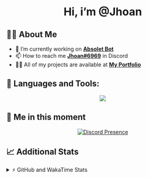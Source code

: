 <h1 align="center">Hi, i’m @Jhoan</h1>

## 🙋‍♂️ About Me

- 🔭 I’m currently working on **[Absolet Bot](https://strider.cloud)**
- 📫 How to reach me **[Jhoan#6969](https://jhoan.monster/)** in Discord
- 👨‍💻 All of my projects are available at **[My Portfolio](https://jhoan.monster)**

## 🚀 Languages and Tools:
<p align="center">
  <a href="https://skillicons.dev">
    <img src="https://skillicons.dev/icons?i=js,ts,html,css,bootstrap,nodejs,express,vscode,neovim,vim,atom,cloudflare,git,github,discord,bots,linux,mongodb,nginx,redis,wordpress,heroku&perline=11" />
  </a>
</p>
  
## 👤 Me in this moment
<p align="center">
    <a href="https://discord.com/users/612460795124776960" target="_blank" rel="nofollow">
        <img src="https://lanyard-profile-readme.vercel.app/api/612460795124776960?idleMessage=Probably%20coding%20Absolet..." alt="Discord Presence" align="center">
    </a>
</p>

## 📈 Additional Stats
<details>
    <summary>⚡ GitHub and WakaTime Stats</summary>
    <br/>

<!--START_SECTION:waka-->
![Code Time](http://img.shields.io/badge/Code%20Time-436%20hrs%2030%20mins-blue)

**🐱 My GitHub Data** 

> 🏆 860 Contributions in the Year 2022
 > 
> 📦 60.5 kB Used in GitHub's Storage 
 > 
> 💼 Opted to Hire
 > 
> 📜 4 Public Repositories 
 > 
> 🔑 33 Private Repositories  
 > 
**I'm an Early 🐤** 

```text
🌞 Morning    67 commits     ██░░░░░░░░░░░░░░░░░░░░░░░   9.5% 
🌆 Daytime    328 commits    ███████████░░░░░░░░░░░░░░   46.52% 
🌃 Evening    281 commits    ██████████░░░░░░░░░░░░░░░   39.86% 
🌙 Night      29 commits     █░░░░░░░░░░░░░░░░░░░░░░░░   4.11%

```
📅 **I'm Most Productive on Wednesday** 

```text
Monday       123 commits    ████░░░░░░░░░░░░░░░░░░░░░   17.45% 
Tuesday      110 commits    ████░░░░░░░░░░░░░░░░░░░░░   15.6% 
Wednesday    137 commits    ████░░░░░░░░░░░░░░░░░░░░░   19.43% 
Thursday     63 commits     ██░░░░░░░░░░░░░░░░░░░░░░░   8.94% 
Friday       77 commits     ██░░░░░░░░░░░░░░░░░░░░░░░   10.92% 
Saturday     125 commits    ████░░░░░░░░░░░░░░░░░░░░░   17.73% 
Sunday       70 commits     ██░░░░░░░░░░░░░░░░░░░░░░░   9.93%

```


📊 **This Week I Spent My Time On** 

```text
⌚︎ Time Zone: America/Bogota

💬 Programming Languages: 
JavaScript               4 hrs 53 mins       █████████████░░░░░░░░░░░░   55.24% 
TypeScript               2 hrs 49 mins       ████████░░░░░░░░░░░░░░░░░   31.85% 
YAML                     31 mins             █░░░░░░░░░░░░░░░░░░░░░░░░   5.96% 
EJS                      28 mins             █░░░░░░░░░░░░░░░░░░░░░░░░   5.37% 
JSON                     7 mins              ░░░░░░░░░░░░░░░░░░░░░░░░░   1.48%

🔥 Editors: 
VS Code                  8 hrs 51 mins       █████████████████████████   100.0%

🐱‍💻 Projects: 
Absolet-Bot              3 hrs 52 mins       ███████████░░░░░░░░░░░░░░   43.71% 
Strider-System           2 hrs 18 mins       ██████░░░░░░░░░░░░░░░░░░░   26.06% 
bloom-security           56 mins             ██░░░░░░░░░░░░░░░░░░░░░░░   10.56% 
api                      50 mins             ██░░░░░░░░░░░░░░░░░░░░░░░   9.53% 
system                   34 mins             █░░░░░░░░░░░░░░░░░░░░░░░░   6.57%

💻 Operating System: 
Linux                    8 hrs 51 mins       █████████████████████████   100.0%

```

**I Mostly Code in JavaScript** 

```text
JavaScript               16 repos            ████████████████░░░░░░░░░   66.67% 
Java                     3 repos             ███░░░░░░░░░░░░░░░░░░░░░░   12.5% 
CSS                      2 repos             ██░░░░░░░░░░░░░░░░░░░░░░░   8.33% 
TypeScript               1 repo              █░░░░░░░░░░░░░░░░░░░░░░░░   4.17% 
Shell                    1 repo              █░░░░░░░░░░░░░░░░░░░░░░░░   4.17%

```



 Last Updated on 24/09/2022 06:35:08 UTC
<!--END_SECTION:waka-->
</details>
